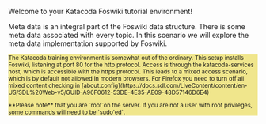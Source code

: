 Welcome to your Katacoda Foswiki tutorial environment!

Meta data is an integral part of the Foswiki data structure. There is some meta data associated with every topic.
In this scenario we will explore the meta data implementation supported by Foswiki.

<div style="background-color: khaki; font-size: smaller">
The Katacoda training environment is somewhat out of the ordinary. This setup installs Foswiki, listening at port 80 for the http protocol.
Access is through the katacoda-services host, which is accessible with the https protocol.
This leads to a mixed access scenario, which is by default not allowed in modern browsers.
For Firefox  you need to turn off all mixed content checking in
[about:config](https://docs.sdl.com/LiveContent/content/en-US/SDL%20Web-v5/GUID-A96F0612-53DE-4E35-AE09-48D57146D6E4)
<p />
**Please note** that you are `root`on the server.
If you are not a user with root privileges, some commands will need to be `sudo'ed`.
</div>
